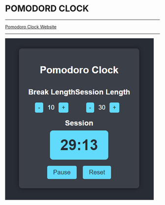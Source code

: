 <h1>POMODORD CLOCK</h1>
<hr />
<a href="https://pomodoro-clock-hasnain.netlify.app">Pomodoro Clock Website</a>
<hr />
<img src="/public/pomo.png" />
